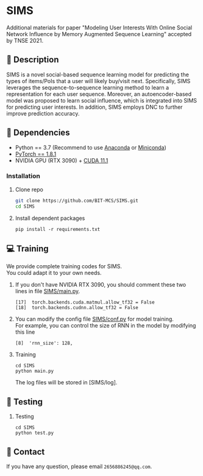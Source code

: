 # SIMS
Additional materials for paper "Modeling User Interests With Online Social Network Influence by Memory Augmented Sequence Learning" accepted by TNSE 2021.
## :page_facing_up: Description
SIMS is a novel social-based sequence learning model for predicting the types of items/PoIs that a user will likely buy/visit next.
Specifically, SIMS leverages the sequence-to-sequence learning method to learn a representation for each user sequence.
Moreover, an autoencoder-based model was proposed to learn social influence, which is integrated into SIMS for predicting user interests.
In addition, SIMS employs DNC to further improve prediction accuracy.
## :wrench: Dependencies
- Python == 3.7 (Recommend to use [Anaconda](https://www.anaconda.com/download/#linux) or [Miniconda](https://docs.conda.io/en/latest/miniconda.html))
- [PyTorch == 1.8.1](https://pytorch.org/)
- NVIDIA GPU (RTX 3090) + [CUDA 11.1](https://developer.nvidia.com/cuda-downloads)
### Installation
1. Clone repo
    ```bash
    git clone https://github.com/BIT-MCS/SIMS.git
    cd SIMS
    ```
2. Install dependent packages
    ```
    pip install -r requirements.txt
    ```
## :computer: Training

We provide complete training codes for SIMS.<br>
You could adapt it to your own needs.

1. If you don't have NVIDIA RTX 3090, you should comment these two lines in file
[SIMS/main.py](https://github.com/BIT-MCS/SIMS/blob/main/main.py).
	```
	[17]  torch.backends.cuda.matmul.allow_tf32 = False
	[18]  torch.backends.cudnn.allow_tf32 = False
	```
2. You can modify the config file 
[SIMS/conf.py](https://github.com/BIT-MCS/SIMS/blob/main/conf.py) for model training.<br>
For example, you can control the size of RNN in the model by modifying this line
	```
	[8]  'rnn_size': 128,
	```
3. Training
	```
	cd SIMS
	python main.py
	```
	The log files will be stored in [SIMS/log].
## :checkered_flag: Testing
1. Testing
	```
	cd SIMS
	python test.py
	```
## :e-mail: Contact

If you have any question, please email `2656886245@qq.com`.
